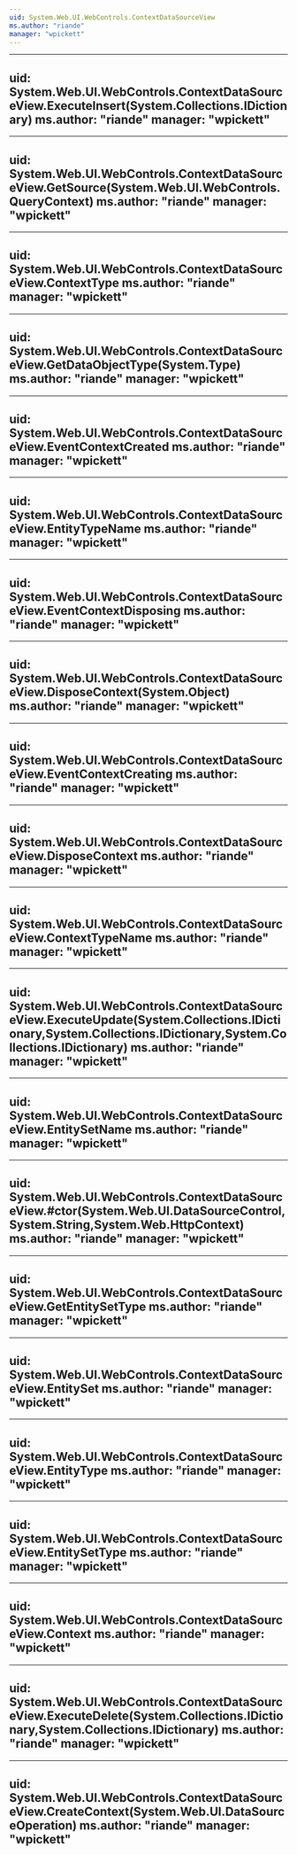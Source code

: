 ```yaml
---
uid: System.Web.UI.WebControls.ContextDataSourceView
ms.author: "riande"
manager: "wpickett"
---
```


---
uid: System.Web.UI.WebControls.ContextDataSourceView.ExecuteInsert(System.Collections.IDictionary)
ms.author: "riande"
manager: "wpickett"
---

---
uid: System.Web.UI.WebControls.ContextDataSourceView.GetSource(System.Web.UI.WebControls.QueryContext)
ms.author: "riande"
manager: "wpickett"
---

---
uid: System.Web.UI.WebControls.ContextDataSourceView.ContextType
ms.author: "riande"
manager: "wpickett"
---

---
uid: System.Web.UI.WebControls.ContextDataSourceView.GetDataObjectType(System.Type)
ms.author: "riande"
manager: "wpickett"
---

---
uid: System.Web.UI.WebControls.ContextDataSourceView.EventContextCreated
ms.author: "riande"
manager: "wpickett"
---

---
uid: System.Web.UI.WebControls.ContextDataSourceView.EntityTypeName
ms.author: "riande"
manager: "wpickett"
---

---
uid: System.Web.UI.WebControls.ContextDataSourceView.EventContextDisposing
ms.author: "riande"
manager: "wpickett"
---

---
uid: System.Web.UI.WebControls.ContextDataSourceView.DisposeContext(System.Object)
ms.author: "riande"
manager: "wpickett"
---

---
uid: System.Web.UI.WebControls.ContextDataSourceView.EventContextCreating
ms.author: "riande"
manager: "wpickett"
---

---
uid: System.Web.UI.WebControls.ContextDataSourceView.DisposeContext
ms.author: "riande"
manager: "wpickett"
---

---
uid: System.Web.UI.WebControls.ContextDataSourceView.ContextTypeName
ms.author: "riande"
manager: "wpickett"
---

---
uid: System.Web.UI.WebControls.ContextDataSourceView.ExecuteUpdate(System.Collections.IDictionary,System.Collections.IDictionary,System.Collections.IDictionary)
ms.author: "riande"
manager: "wpickett"
---

---
uid: System.Web.UI.WebControls.ContextDataSourceView.EntitySetName
ms.author: "riande"
manager: "wpickett"
---

---
uid: System.Web.UI.WebControls.ContextDataSourceView.#ctor(System.Web.UI.DataSourceControl,System.String,System.Web.HttpContext)
ms.author: "riande"
manager: "wpickett"
---

---
uid: System.Web.UI.WebControls.ContextDataSourceView.GetEntitySetType
ms.author: "riande"
manager: "wpickett"
---

---
uid: System.Web.UI.WebControls.ContextDataSourceView.EntitySet
ms.author: "riande"
manager: "wpickett"
---

---
uid: System.Web.UI.WebControls.ContextDataSourceView.EntityType
ms.author: "riande"
manager: "wpickett"
---

---
uid: System.Web.UI.WebControls.ContextDataSourceView.EntitySetType
ms.author: "riande"
manager: "wpickett"
---

---
uid: System.Web.UI.WebControls.ContextDataSourceView.Context
ms.author: "riande"
manager: "wpickett"
---

---
uid: System.Web.UI.WebControls.ContextDataSourceView.ExecuteDelete(System.Collections.IDictionary,System.Collections.IDictionary)
ms.author: "riande"
manager: "wpickett"
---

---
uid: System.Web.UI.WebControls.ContextDataSourceView.CreateContext(System.Web.UI.DataSourceOperation)
ms.author: "riande"
manager: "wpickett"
---
